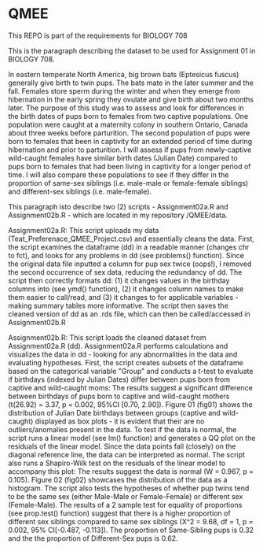 # QMEE
This REPO is part of the requirements for BIOLOGY 708

This is the paragraph describing the dataset to be used for Assignment 01 in BIOLOGY 708.

In eastern temperate North America, big brown bats (Eptesicus fuscus) generally give birth to twin pups. The bats mate in the later summer and the fall. Females store sperm during the winter and when they emerge from hibernation in the early spring they ovulate and give birth about two months later. The purpose of this study was to assess and look for differences in the birth dates of pups born to females from two captive populations. One population were caught at a maternity colony in southern Ontario, Canada about three weeks before parturition. The second population of pups were born to females that been in captivity for an extended period of time during hibernation and prior to parturition. I will assess if pups from newly-captive wild-caught females have similar birth dates (Julian Date) compared to pups born to females that had been living in captivity for a longer period of time. I will also compare these populations to see if they differ in the proportion of same-sex siblings (i.e. male-male or female-female siblings) and different-sex siblings (i.e. male-female). 

This paragraph isto describe two (2) scripts - Assignment02a.R and Assignment02b.R - which are located in my repository /QMEE/data.

Assignment02a.R: This script uploads my data (Teat_Preferenace_QMEE_Project.csv) and essentially cleans the data. First, the script examines the dataframe (dd) in a readable manner (changes chr to fct), and looks for any problems in dd (see problems() function). Since the original data file inputted a column for pup sex twice (oops!), I removed the second occurrence of sex data, reducing the redundancy of dd. The script then correctly formats dd: (1) it changes values in the birthday columns into <date> (see ymd() function), (2) it changes column names to make them easier to call/read, and (3) it changes <chr> to <fct> for applicable variables - making summary tables more informative. The script then saves the cleaned version of dd as an .rds file, which can then be called/accessed in Assignment02b.R

Assignment02b.R: This script loads the cleaned dataset from Assignment02a.R (dd). Assignment02a.R performs calculations and visualizes the data in dd - looking for any abnormalities in the data and evaluating hypotheses. First, the script creates subsets of the dataframe based on the categorical variable "Group" and conducts a t-test to evaluate if birthdays (indexed by Julian Dates) differ between pups born from captive and wild-caught moms: The results suggest a significant difference between birthdays of pups born to captive and wild-caught mothers (t(26.92) = 3.37, p = 0.002, 95%CI [0.70, 2.90]). Figure 01 (fig01) shows the distribution of Julian Date birthdays between groups (captive and wild-caught) displayed as box plots - it is evident that their are no outliers/anomalies present in the data. To test if the data is normal, the script runs a linear model (see lm() function) and generates a QQ plot on the residuals of the linear model. Since the data points fall (closely) on the diagonal reference line, the data can be interpreted as normal. The script also runs a Shapiro-Wilk test on the residuals of the linear model to accompany this plot: The results suggest the data is normal (W = 0.967, p = 0.105). Figure 02 (fig02) showcases the distribution of the data as a histogram. The script also tests the hypotheses of whether pup twins tend to be the same sex (either Male-Male or Female-Female) or different sex (Female-Male). The results of a 2 sample test for equality of proportions (see prop.test() function) suggest that there is a higher proportion of different sex siblings compared to same sex siblings (X^2 = 9.68, df = 1, p = 0.002, 95% CI[-0.487, -0.113]). The proportion of Same-Sibling pups is 0.32 and the the proportion of Different-Sex pups is 0.62.